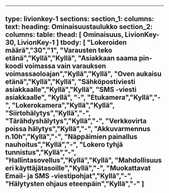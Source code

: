 ---

type: livionkey-1
sections:
  section_1:
    columns:
      text:
        heading: Ominaisuustaulukko
  section_2:
    columns:
      table:
        thead: [
          Ominaisuus,
          LivionKey-30,
          LivionKey-1
        ]
        tbody: [
          "Lokeroiden määrä","30","1",
          "Varausten teko etänä","Kyllä","Kyllä",
          "Asiakkaan saama pin-koodi voimassa vain varauksen voimassaoloajan","Kyllä","Kyllä",
          "Oven aukaisu etänä","Kyllä","Kyllä",
          "Sähköpostiviesti asiakkaalle","Kyllä","Kyllä",
          "SMS -viesti asiakkaalle",	"Kyllä", "-",
          "Etukamera","Kyllä","-",
          "Lokerokamera","Kyllä","Kyllä",
          "Siirtohälytys","Kyllä","-",
          "Tärähdyshälytys","Kyllä","-",
          "Verkkovirta poissa hälytys","Kyllä","-",
          "Akkuvarmennus n.10h","Kyllä","-",
          "Näppäimien painallus nauhoitus","Kyllä","-",
          "Lokero tyhjä tunnistus","Kyllä","-",
          "Hallintasovellus","Kyllä","Kyllä",
          "Mahdollisuus eri käyttäjätasoille","Kyllä","-",
          "Muokattavat Email- ja SMS -viestipohjat","Kyllä","-",
          "Hälytysten ohjaus eteenpäin","Kyllä","-"
        ]
---